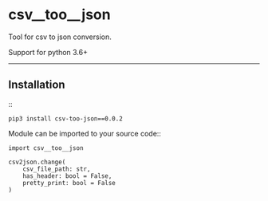 csv__too__json
========

Tool for csv to json conversion.

Support for python 3.6+

------------
Installation
------------

::

    pip3 install csv-too-json==0.0.2


Module can be imported to your source code::

    import csv__too__json

    csv2json.change(
        csv_file_path: str,
        has_header: bool = False, 
        pretty_print: bool = False
    )
